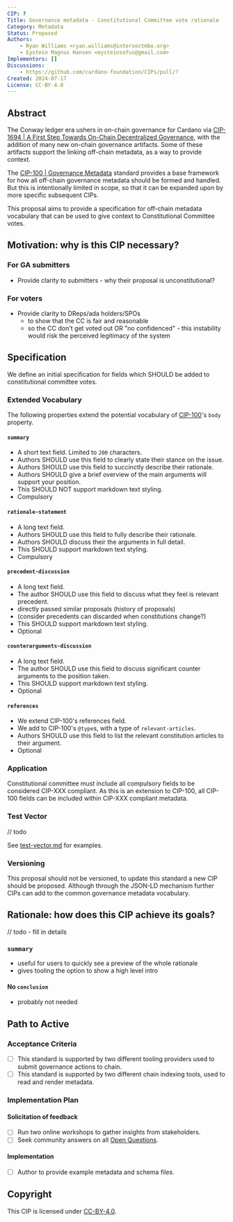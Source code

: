 ```yaml
---
CIP: ?
Title: Governance metadata - Constitutional Committee vote rationale
Category: Metadata
Status: Proposed
Authors:
    - Ryan Williams <ryan.williams@intersectmbo.org>
    - Eystein Magnus Hansen <eysteinsofus@gmail.com>
Implementors: []
Discussions:
    - https://github.com/cardano-foundation/CIPs/pull/?
Created: 2024-07-17
License: CC-BY-4.0
---
```


## Abstract

The Conway ledger era ushers in on-chain governance for Cardano via [CIP-1694 | A First Step Towards On-Chain Decentralized Governance](https://github.com/cardano-foundation/CIPs/blob/master/CIP-1694/README.md), with the addition of many new on-chain governance artifacts.
Some of these artifacts support the linking off-chain metadata, as a way to provide context.

The [CIP-100 | Governance Metadata](https://github.com/cardano-foundation/CIPs/tree/master/CIP-0100) standard provides a base framework for how all off-chain governance metadata should be formed and handled.
But this is intentionally limited in scope, so that it can be expanded upon by more specific subsequent CIPs.

This proposal aims to provide a specification for off-chain metadata vocabulary that can be used to give context to Constitutional Committee votes.

## Motivation: why is this CIP necessary?

### For GA submitters
- Provide clarity to submitters - why their proposal is unconstitutional?

### For voters
- Provide clarity to DReps/ada holders/SPOs
  - to show that the CC is fair and reasonable
  - so the CC don't get voted out OR "no confidenced" - this instability would risk the perceived legitimacy of the system

## Specification

We define an initial specification for fields which SHOULD be added to constitutional committee votes.

### Extended Vocabulary

The following properties extend the potential vocabulary of [CIP-100](https://github.com/cardano-foundation/CIPs/tree/master/CIP-0100)'s `body` property.

#### `summary`

- A short text field. Limited to `200` characters.
- Authors SHOULD use this field to clearly state their stance on the issue.
- Authors SHOULD use this field to succinctly describe their rationale.
- Authors SHOULD give a brief overview of the main arguments will support your position.
- This SHOULD NOT support markdown text styling.
- Compulsory

#### `rationale-statement`

- A long text field.
- Authors SHOULD use this field to fully describe their rationale.
- Authors SHOULD discuss their the arguments in full detail.
- This SHOULD support markdown text styling.
- Compulsory

#### `precedent-discussion`

- A long text field.
- The author SHOULD use this field to discuss what they feel is relevant precedent.
- directly passed similar proposals (history of proposals)
- (consider precedents can discarded when constitutions change?)
- This SHOULD support markdown text styling.
- Optional

#### `counterarguments-discussion`

- A long text field.
- The author SHOULD use this field to discuss significant counter arguments to the position taken.
- This SHOULD support markdown text styling.
- Optional

#### `references`

- We extend CIP-100's references field.
- We add to CIP-100's `@type`s, with a type of `relevant-articles`.
- Authors SHOULD use this field to list the relevant constitution articles to their argument.
- Optional

### Application

Constitutional committee must include all compulsory fields to be considered CIP-XXX compliant.
As this is an extension to CIP-100, all CIP-100 fields can be included within CIP-XXX compliant metadata.

### Test Vector

// todo

See [test-vector.md](./test-vector.md) for examples.

### Versioning

This proposal should not be versioned, to update this standard a new CIP should be proposed.
Although through the JSON-LD mechanism further CIPs can add to the common governance metadata vocabulary.

## Rationale: how does this CIP achieve its goals?

// todo - fill in details

### `summary`

- useful for users to quickly see a preview of the whole rationale
- gives tooling the option to show a high level intro

#### No `conclusion`

- probably not needed

## Path to Active

### Acceptance Criteria

- [ ] This standard is supported by two different tooling providers used to submit governance actions to chain.
- [ ] This standard is supported by two different chain indexing tools, used to read and render metadata.

### Implementation Plan

#### Solicitation of feedback

- [ ] Run two online workshops to gather insights from stakeholders.
- [ ] Seek community answers on all [Open Questions](#open-questions).

#### Implementation

- [ ] Author to provide example metadata and schema files.

## Copyright

This CIP is licensed under [CC-BY-4.0](https://creativecommons.org/licenses/by/4.0/legalcode).
